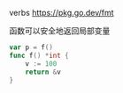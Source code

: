 verbs https://pkg.go.dev/fmt

函数可以安全地返回局部变量

```go
var p = f()
func f() *int {
	v := 100
	return &v
}
```

